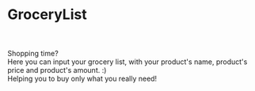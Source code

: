 # GroceryList

<br>
<br>Shopping time?
<br>Here you can input your grocery list, with your product's name, product's price and product's amount. :) 
<br>Helping you to buy only what you really need!
